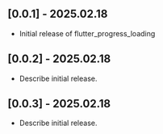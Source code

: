 ## [0.0.1] - 2025.02.18
- Initial release of flutter_progress_loading

## [0.0.2] - 2025.02.18
- Describe initial release. 

## [0.0.3] - 2025.02.18

- Describe initial release. 
